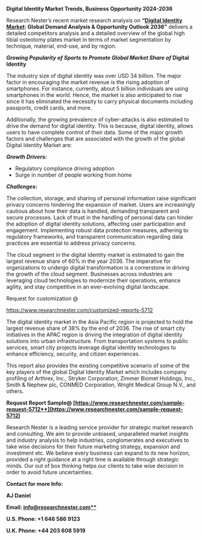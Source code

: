 ﻿**Digital Identity Market Trends, Business Opportunity 2024-2036**

Research Nester’s recent market research analysis on **“[Digital Identity Market](https://www.researchnester.com/reports/digital-identity-market/5712): Global Demand Analysis & Opportunity Outlook 2036”** delivers a detailed competitors analysis and a detailed overview of the global high tibial osteotomy plates market in terms of market segmentation by technique, material, end-use, and by region. 

***Growing Popularity of Sports to Promote Global Market Share of* Digital Identity** 

The industry size of digital identity was over USD 34 billion. The major factor in encouraging the market revenue is the rising adoption of smartphones. For instance, currently, about 5 billion individuals are using smartphones in the world. Hence, the market is also anticipated to rise since it has eliminated the necessity to carry physical documents including passports, credit cards, and more.

Additionally, the growing prevalence of cyber-attacks is also estimated to drive the demand for digital identity. This is because, digital identity, allows users to have complete control of their data. Some of the major growth factors and challenges that are associated with the growth of the global Digital Identity Market are:

***Growth Drivers:***

- Regulatory compliance driving adoption 
- Surge in number of people working from home 

***Challenges:***

The collection, storage, and sharing of personal information raise significant privacy concerns hindering the expansion of market. Users are increasingly cautious about how their data is handled, demanding transparent and secure processes. Lack of trust in the handling of personal data can hinder the adoption of digital identity solutions, affecting user participation and engagement. Implementing robust data protection measures, adhering to regulatory frameworks, and transparent communication regarding data practices are essential to address privacy concerns. 

The cloud segment in the digital identity market is estimated to gain the largest revenue share of 60% in the year 2036. The imperative for organizations to undergo digital transformation is a cornerstone in driving the growth of the cloud segment. Businesses across industries are leveraging cloud technologies to modernize their operations, enhance agility, and stay competitive in an ever-evolving digital landscape.

Request for customization @ 

<https://www.researchnester.com/customized-reports-5712>

The digital identity market in the Asia Pacific region is projected to hold the largest revenue share of 38% by the end of 2036. The rise of smart city initiatives in the APAC region is driving the integration of digital identity solutions into urban infrastructure. From transportation systems to public services, smart city projects leverage digital identity technologies to enhance efficiency, security, and citizen experiences.

This report also provides the existing competitive scenario of some of the key players of the global Digital Identity Market which includes company profiling of Arthrex, Inc., Stryker Corporation, Zimmer Biomet Holdings, Inc., Smith & Nephew plc, CONMED Corporation, Wright Medical Group N.V., and others.      

**Request Report Sample@ [https://www.researchnester.com/sample-request-5712**](https://www.researchnester.com/sample-request-5712)**

Research Nester is a leading service provider for strategic market research and consulting. We aim to provide unbiased, unparalleled market insights and industry analysis to help industries, conglomerates and executives to take wise decisions for their future marketing strategy, expansion and investment etc. We believe every business can expand to its new horizon, provided a right guidance at a right time is available through strategic minds. Our out of box thinking helps our clients to take wise decision in order to avoid future uncertainties.

**Contact for more Info:**

**AJ Daniel**

**Email: [info@researchnester.com**](mailto:info@researchnester.com)**

**U.S. Phone: +1 646 586 9123** 

**U.K. Phone: +44 203 608 5919**

